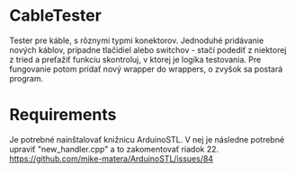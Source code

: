 # CableTester

Tester pre káble, s rôznymi typmi konektorov. 
Jednoduhé pridávanie nových káblov, prípadne tlačidiel alebo switchov - stačí podediť z niektorej z tried a preťažiť funkciu skontroluj, v ktorej je logika testovania. 
Pre fungovanie potom pridať nový wrapper do wrappers, o zvyšok sa postará program.

# Requirements
Je potrebné nainštalovať knižnicu ArduinoSTL. V nej je následne potrebné upraviť "new_handler.cpp" a to zakomentovať riadok 22. 
https://github.com/mike-matera/ArduinoSTL/issues/84
